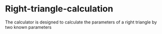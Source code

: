 # Right-triangle-calculation
The calculator is designed to calculate the parameters of a right triangle by two known parameters
